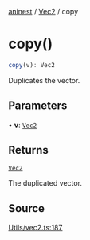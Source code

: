 [aninest](../../index.md) / [Vec2](../index.md) / copy

# copy()

```ts
copy(v): Vec2
```

Duplicates the vector.

## Parameters

• **v**: [`Vec2`](../type-aliases/Vec2.md)

## Returns

[`Vec2`](../type-aliases/Vec2.md)

The duplicated vector.

## Source

[Utils/vec2.ts:187](https://github.com/zphrs/aninest/blob/2327e64/src/Utils/vec2.ts#L187)
